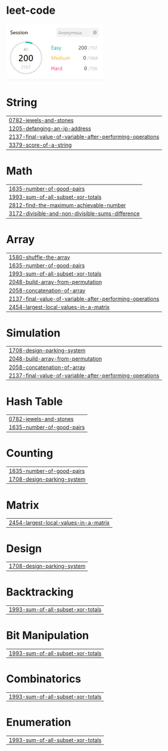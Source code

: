 # leet-code
<img src="score.png">


# String
|  |
| ------- |
| [0782-jewels-and-stones](https://github.com/changminkangkk/leet-code/tree/master/0782-jewels-and-stones) |
| [1205-defanging-an-ip-address](https://github.com/changminkangkk/leet-code/tree/master/1205-defanging-an-ip-address) |
| [2137-final-value-of-variable-after-performing-operations](https://github.com/changminkangkk/leet-code/tree/master/2137-final-value-of-variable-after-performing-operations) |
| [3379-score-of-a-string](https://github.com/changminkangkk/leet-code/tree/master/3379-score-of-a-string) |
# Math
|  |
| ------- |
| [1635-number-of-good-pairs](https://github.com/changminkangkk/leet-code/tree/master/1635-number-of-good-pairs) |
| [1993-sum-of-all-subset-xor-totals](https://github.com/changminkangkk/leet-code/tree/master/1993-sum-of-all-subset-xor-totals) |
| [2812-find-the-maximum-achievable-number](https://github.com/changminkangkk/leet-code/tree/master/2812-find-the-maximum-achievable-number) |
| [3172-divisible-and-non-divisible-sums-difference](https://github.com/changminkangkk/leet-code/tree/master/3172-divisible-and-non-divisible-sums-difference) |
# Array
|  |
| ------- |
| [1580-shuffle-the-array](https://github.com/changminkangkk/leet-code/tree/master/1580-shuffle-the-array) |
| [1635-number-of-good-pairs](https://github.com/changminkangkk/leet-code/tree/master/1635-number-of-good-pairs) |
| [1993-sum-of-all-subset-xor-totals](https://github.com/changminkangkk/leet-code/tree/master/1993-sum-of-all-subset-xor-totals) |
| [2048-build-array-from-permutation](https://github.com/changminkangkk/leet-code/tree/master/2048-build-array-from-permutation) |
| [2058-concatenation-of-array](https://github.com/changminkangkk/leet-code/tree/master/2058-concatenation-of-array) |
| [2137-final-value-of-variable-after-performing-operations](https://github.com/changminkangkk/leet-code/tree/master/2137-final-value-of-variable-after-performing-operations) |
| [2454-largest-local-values-in-a-matrix](https://github.com/changminkangkk/leet-code/tree/master/2454-largest-local-values-in-a-matrix) |
# Simulation
|  |
| ------- |
| [1708-design-parking-system](https://github.com/changminkangkk/leet-code/tree/master/1708-design-parking-system) |
| [2048-build-array-from-permutation](https://github.com/changminkangkk/leet-code/tree/master/2048-build-array-from-permutation) |
| [2058-concatenation-of-array](https://github.com/changminkangkk/leet-code/tree/master/2058-concatenation-of-array) |
| [2137-final-value-of-variable-after-performing-operations](https://github.com/changminkangkk/leet-code/tree/master/2137-final-value-of-variable-after-performing-operations) |
# Hash Table
|  |
| ------- |
| [0782-jewels-and-stones](https://github.com/changminkangkk/leet-code/tree/master/0782-jewels-and-stones) |
| [1635-number-of-good-pairs](https://github.com/changminkangkk/leet-code/tree/master/1635-number-of-good-pairs) |
# Counting
|  |
| ------- |
| [1635-number-of-good-pairs](https://github.com/changminkangkk/leet-code/tree/master/1635-number-of-good-pairs) |
| [1708-design-parking-system](https://github.com/changminkangkk/leet-code/tree/master/1708-design-parking-system) |
# Matrix
|  |
| ------- |
| [2454-largest-local-values-in-a-matrix](https://github.com/changminkangkk/leet-code/tree/master/2454-largest-local-values-in-a-matrix) |
# Design
|  |
| ------- |
| [1708-design-parking-system](https://github.com/changminkangkk/leet-code/tree/master/1708-design-parking-system) |
# Backtracking
|  |
| ------- |
| [1993-sum-of-all-subset-xor-totals](https://github.com/changminkangkk/leet-code/tree/master/1993-sum-of-all-subset-xor-totals) |
# Bit Manipulation
|  |
| ------- |
| [1993-sum-of-all-subset-xor-totals](https://github.com/changminkangkk/leet-code/tree/master/1993-sum-of-all-subset-xor-totals) |
# Combinatorics
|  |
| ------- |
| [1993-sum-of-all-subset-xor-totals](https://github.com/changminkangkk/leet-code/tree/master/1993-sum-of-all-subset-xor-totals) |
# Enumeration
|  |
| ------- |
| [1993-sum-of-all-subset-xor-totals](https://github.com/changminkangkk/leet-code/tree/master/1993-sum-of-all-subset-xor-totals) |